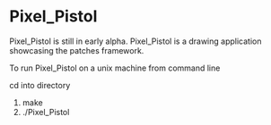 Pixel_Pistol
============
Pixel_Pistol is still in early alpha.
Pixel_Pistol is a drawing application showcasing the patches framework.

To run Pixel_Pistol on a unix machine from command line

cd into directory

1) make
2) ./Pixel_Pistol
